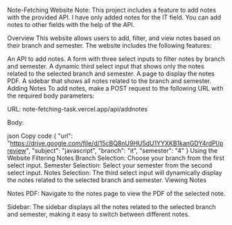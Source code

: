 Note-Fetching Website
Note: This project includes a feature to add notes with the provided API. I have only added notes for the IT field. You can add notes to other fields with the help of the API.

Overview
This website allows users to add, filter, and view notes based on their branch and semester. The website includes the following features:

An API to add notes.
A form with three select inputs to filter notes by branch and semester.
A dynamic third select input that shows only the notes related to the selected branch and semester.
A page to display the notes PDF.
A sidebar that shows all notes related to the branch and semester.
Adding Notes
To add notes, make a POST request to the following URL with the required body parameters:

URL: note-fetching-task.vercel.app/api/addnotes

Body:

json
Copy code
{
   "url": "https://drive.google.com/file/d/15cBQ8nU9HU5dU1YYXKB1kanGDY4rdPl/preview",
   "subject": "javascript",
   "branch": "it",
   "semester": "4"
}
Using the Website
Filtering Notes
Branch Selection: Choose your branch from the first select input.
Semester Selection: Select your semester from the second select input.
Notes Selection: The third select input will dynamically display the notes related to the selected branch and semester.
Viewing Notes

Notes PDF: Navigate to the notes page to view the PDF of the selected note.

Sidebar: The sidebar displays all the notes related to the selected branch and semester, making it easy to switch between different notes.

